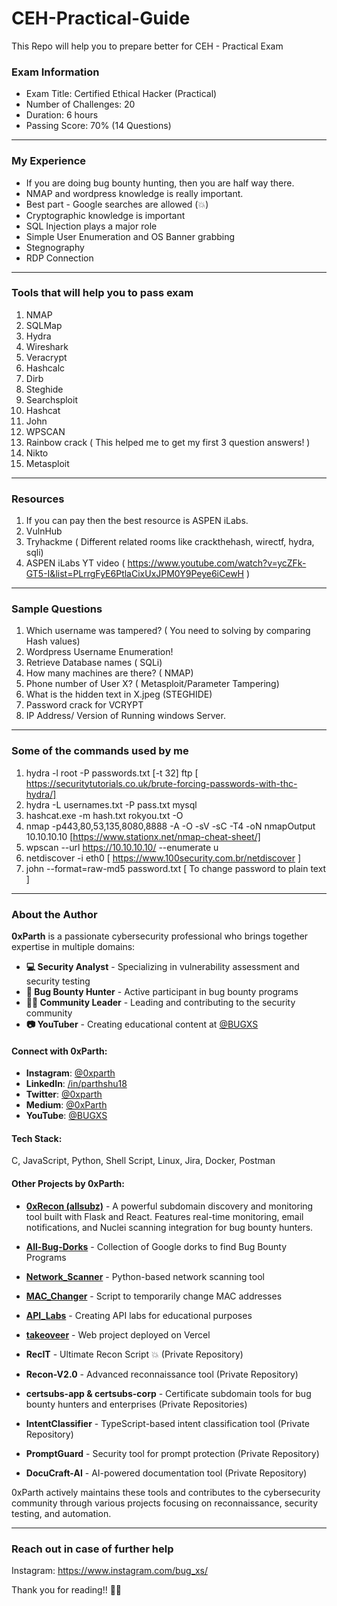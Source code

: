 # CEH-Practical-Guide
This Repo will help you to prepare better for CEH - Practical Exam

### Exam Information 
 - Exam Title: Certified Ethical Hacker (Practical)
 - Number of Challenges: 20
 - Duration: 6 hours
 - Passing Score: 70% (14 Questions)
 ---------------------------------------------------
 ### My Experience
 - If you are doing bug bounty hunting, then you are half way there.
 - NMAP and wordpress knowledge is really important.
 - Best part - Google searches are allowed (💥)
 - Cryptographic knowledge is important
 - SQL Injection plays a major role
 - Simple User Enumeration and OS Banner grabbing
 - Stegnography
 - RDP Connection
 ---------------------------------------------------
 ### Tools that will help you to pass exam
 1. NMAP
 2. SQLMap
 3. Hydra
 4. Wireshark
 5. Veracrypt
 6. Hashcalc
 7. Dirb
 8. Steghide
 9. Searchsploit
 10. Hashcat
 11. John
 12. WPSCAN
 13. Rainbow crack ( This helped me to get my first 3 question answers! )
 14. Nikto
 15. Metasploit
 ---------------------------------------------------
 ### Resources
 1. If you can pay then the best resource is ASPEN iLabs.
 2. VulnHub
 3. Tryhackme ( Different related rooms like crackthehash, wirectf, hydra, sqli)
 4. ASPEN iLabs YT video ( https://www.youtube.com/watch?v=ycZFk-GT5-I&list=PLrrgFyE6PtlaCixUxJPM0Y9Peye6iCewH )
  ---------------------------------------------------
  ### Sample Questions
  1. Which username was tampered? ( You need to solving by comparing Hash values)
  2. Wordpress Username Enumeration!
  3. Retrieve Database names ( SQLi)
  4. How many machines are there? ( NMAP)
  5. Phone number of User X? ( Metasploit/Parameter Tampering)
  6. What is the hidden text in X.jpeg (STEGHIDE)
  7. Password crack for VCRYPT
  8. IP Address/ Version of Running windows Server.
   ---------------------------------------------------
   ### Some of the commands used by me
  1. hydra -l root -P passwords.txt [-t 32] <IP> ftp [ https://securitytutorials.co.uk/brute-forcing-passwords-with-thc-hydra/]
  2. hydra -L usernames.txt -P pass.txt <IP> mysql
  3. hashcat.exe -m hash.txt rokyou.txt -O
  4. nmap -p443,80,53,135,8080,8888 -A -O -sV -sC -T4 -oN nmapOutput 10.10.10.10 [https://www.stationx.net/nmap-cheat-sheet/]
  5. wpscan --url https://10.10.10.10/ --enumerate u
  6. netdiscover -i eth0 [ https://www.100security.com.br/netdiscover ]
  7. john --format=raw-md5 password.txt [ To change password to plain text ]
 ---------------------------------------------------
 
 ### About the Author

 **0xParth** is a passionate cybersecurity professional who brings together expertise in multiple domains:

 - **💻 Security Analyst** - Specializing in vulnerability assessment and security testing
 - **🏹 Bug Bounty Hunter** - Active participant in bug bounty programs
 - **👱‍👤 Community Leader** - Leading and contributing to the security community
 - **📷 YouTuber** - Creating educational content at [@BUGXS](https://youtube.com/@BUGXS)

 #### Connect with 0xParth:
 - **Instagram**: [@0xparth](https://instagram.com/0xparth)
 - **LinkedIn**: [/in/parthshu18](https://linkedin.com/in/parthshu18)
 - **Twitter**: [@0xparth](https://twitter.com/0xparth)
 - **Medium**: [@0xParth](https://medium.com/@0xParth)
 - **YouTube**: [@BUGXS](https://youtube.com/@BUGXS)

 #### Tech Stack:
 C, JavaScript, Python, Shell Script, Linux, Jira, Docker, Postman

 #### Other Projects by 0xParth:

 - **[0xRecon (allsubz)](https://github.com/0xParth/allsubz)** - A powerful subdomain discovery and monitoring tool built with Flask and React. Features real-time monitoring, email notifications, and Nuclei scanning integration for bug bounty hunters.
 
 - **[All-Bug-Dorks](https://github.com/0xParth/All-Bug-Dorks)** - Collection of Google dorks to find Bug Bounty Programs
 
 - **[Network_Scanner](https://github.com/0xParth/Network_Scanner)** - Python-based network scanning tool
 
 - **[MAC_Changer](https://github.com/0xParth/MAC_Changer)** - Script to temporarily change MAC addresses
 
 - **[API_Labs](https://github.com/0xParth/API_Labs)** - Creating API labs for educational purposes
 
 - **[takeoveer](https://github.com/0xParth/takeoveer)** - Web project deployed on Vercel
 
 - **RecIT** - Ultimate Recon Script 💥 (Private Repository)
 
 - **Recon-V2.0** - Advanced reconnaissance tool (Private Repository)
 
 - **certsubs-app & certsubs-corp** - Certificate subdomain tools for bug bounty hunters and enterprises (Private Repositories)
 
 - **IntentClassifier** - TypeScript-based intent classification tool (Private Repository)
 
 - **PromptGuard** - Security tool for prompt protection (Private Repository)
 
 - **DocuCraft-AI** - AI-powered documentation tool (Private Repository)

 0xParth actively maintains these tools and contributes to the cybersecurity community through various projects focusing on reconnaissance, security testing, and automation.

 ---------------------------------------------------
 ### Reach out in case of further help
 Instagram: https://www.instagram.com/bug_xs/
 
 Thank you for reading!! 🙌🙌
